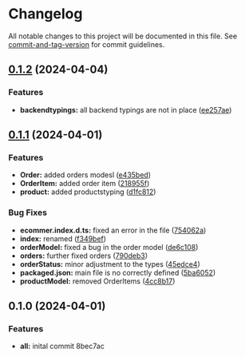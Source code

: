 # Changelog

All notable changes to this project will be documented in this file. See [commit-and-tag-version](https://github.com/absolute-version/commit-and-tag-version) for commit guidelines.

## [0.1.2](https://github.com/hjmosedk/typingscompare/v0.1.1...v0.1.2) (2024-04-04)


### Features

* **backendtypings:** all backend typings are not in place ([ee257ae](https://github.com/hjmosedk/typings/commits/ee257ae1db9f9e1ec323fbf02f87eaf5b59163ae))

## [0.1.1](https://github.com/hjmosedk/typingscompare/v0.1.0...v0.1.1) (2024-04-01)


### Features

* **Order:** added orders modesl ([e435bed](https://github.com/hjmosedk/typings/commits/e435bedc248de6157746617ab8d17cc4449344e3))
* **OrderItem:** added order item ([218955f](https://github.com/hjmosedk/typings/commits/218955fdf422e1f5cb7117b99ae2589f8c27a33f))
* **product:** added productstyping ([d1fc812](https://github.com/hjmosedk/typings/commits/d1fc8127c47ea853ff9f45e2a80bb9070362061c))


### Bug Fixes

* **ecommer.index.d.ts:** fixed an error in the file ([754062a](https://github.com/hjmosedk/typings/commits/754062a0ea42cff03b35bab68cb2376f25323eeb))
* **index:** renamed ([f349bef](https://github.com/hjmosedk/typings/commits/f349befeb1a4b53d5e54a2e8d543d1b3a983b63a))
* **orderModel:** fixed a bug in the order model ([de6c108](https://github.com/hjmosedk/typings/commits/de6c108f44b53c8e75311a0b32ca33ded606e9ba))
* **orders:** further fixed orders ([790deb3](https://github.com/hjmosedk/typings/commits/790deb33c893b89bd35729daa8a27b1c4a92e660))
* **orderStatus:** minor adjustment to the types ([45edce4](https://github.com/hjmosedk/typings/commits/45edce46fc7eb076f99c328c8aef920d49ed2108))
* **packaged.json:** main file is no correctly defined ([5ba6052](https://github.com/hjmosedk/typings/commits/5ba605261e4b552f9217b5e448e3aa9095456727))
* **productModel:** removed OrderItems ([4cc8b17](https://github.com/hjmosedk/typings/commits/4cc8b17b1d749c8852275b0dc678b2a58536e0f1))

## 0.1.0 (2024-04-01)


### Features

* **all:** inital commit 8bec7ac
